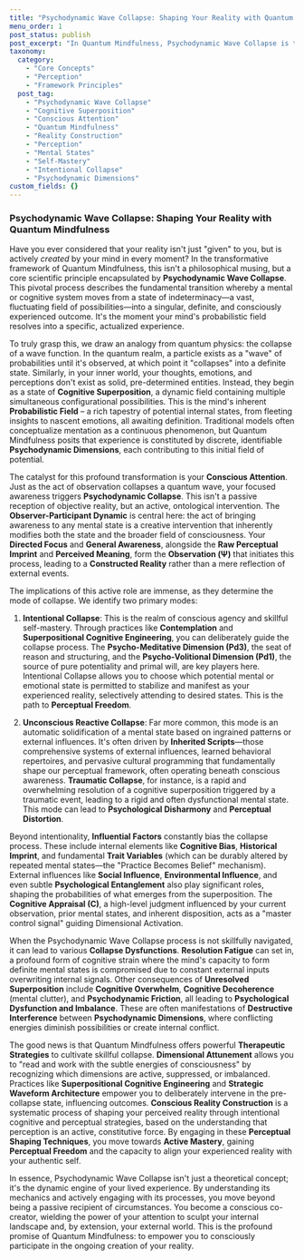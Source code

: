 ```yaml
---
title: "Psychodynamic Wave Collapse: Shaping Your Reality with Quantum Mindfulness"
menu_order: 1
post_status: publish
post_excerpt: "In Quantum Mindfulness, Psychodynamic Wave Collapse is the pivotal process where the mind's vast field of potential mental states resolves into a singular, consciously experienced reality. This concept, analogous to quantum physics, highlights the active role of conscious attention in shaping our perceptions and experiences. Understanding this process empowers us to move from unconscious reactivity to intentional co-creation of our lived reality."
taxonomy:
  category:
    - "Core Concepts"
    - "Perception"
    - "Framework Principles"
  post_tag:
    - "Psychodynamic Wave Collapse"
    - "Cognitive Superposition"
    - "Conscious Attention"
    - "Quantum Mindfulness"
    - "Reality Construction"
    - "Perception"
    - "Mental States"
    - "Self-Mastery"
    - "Intentional Collapse"
    - "Psychodynamic Dimensions"
custom_fields: {}
---
```


### Psychodynamic Wave Collapse: Shaping Your Reality with Quantum Mindfulness

Have you ever considered that your reality isn't just "given" to you, but is actively *created* by your mind in every moment? In the transformative framework of Quantum Mindfulness, this isn't a philosophical musing, but a core scientific principle encapsulated by **Psychodynamic Wave Collapse**. This pivotal process describes the fundamental transition whereby a mental or cognitive system moves from a state of indeterminacy—a vast, fluctuating field of possibilities—into a singular, definite, and consciously experienced outcome. It's the moment your mind's probabilistic field resolves into a specific, actualized experience.

To truly grasp this, we draw an analogy from quantum physics: the collapse of a wave function. In the quantum realm, a particle exists as a "wave" of probabilities until it's observed, at which point it "collapses" into a definite state. Similarly, in your inner world, your thoughts, emotions, and perceptions don't exist as solid, pre-determined entities. Instead, they begin as a state of **Cognitive Superposition**, a dynamic field containing multiple simultaneous configurational possibilities. This is the mind's inherent **Probabilistic Field** – a rich tapestry of potential internal states, from fleeting insights to nascent emotions, all awaiting definition. Traditional models often conceptualize mentation as a continuous phenomenon, but Quantum Mindfulness posits that experience is constituted by discrete, identifiable **Psychodynamic Dimensions**, each contributing to this initial field of potential.

The catalyst for this profound transformation is your **Conscious Attention**. Just as the act of observation collapses a quantum wave, your focused awareness triggers **Psychodynamic Collapse**. This isn't a passive reception of objective reality, but an active, ontological intervention. The **Observer-Participant Dynamic** is central here: the act of bringing awareness to any mental state is a creative intervention that inherently modifies both the state and the broader field of consciousness. Your **Directed Focus** and **General Awareness**, alongside the **Raw Perceptual Imprint** and **Perceived Meaning**, form the **Observation (Ψ)** that initiates this process, leading to a **Constructed Reality** rather than a mere reflection of external events.

The implications of this active role are immense, as they determine the mode of collapse. We identify two primary modes:

1.  **Intentional Collapse**: This is the realm of conscious agency and skillful self-mastery. Through practices like **Contemplation** and **Superpositional Cognitive Engineering**, you can deliberately guide the collapse process. The **Psycho-Meditative Dimension (Pd3)**, the seat of reason and structuring, and the **Psycho-Volitional Dimension (Pd1)**, the source of pure potentiality and primal will, are key players here. Intentional Collapse allows you to choose which potential mental or emotional state is permitted to stabilize and manifest as your experienced reality, selectively attending to desired states. This is the path to **Perceptual Freedom**.

2.  **Unconscious Reactive Collapse**: Far more common, this mode is an automatic solidification of a mental state based on ingrained patterns or external influences. It's often driven by **Inherited Scripts**—those comprehensive systems of external influences, learned behavioral repertoires, and pervasive cultural programming that fundamentally shape our perceptual framework, often operating beneath conscious awareness. **Traumatic Collapse**, for instance, is a rapid and overwhelming resolution of a cognitive superposition triggered by a traumatic event, leading to a rigid and often dysfunctional mental state. This mode can lead to **Psychological Disharmony** and **Perceptual Distortion**.

Beyond intentionality, **Influential Factors** constantly bias the collapse process. These include internal elements like **Cognitive Bias**, **Historical Imprint**, and fundamental **Trait Variables** (which can be durably altered by repeated mental states—the "Practice Becomes Belief" mechanism). External influences like **Social Influence**, **Environmental Influence**, and even subtle **Psychological Entanglement** also play significant roles, shaping the probabilities of what emerges from the superposition. The **Cognitive Appraisal (C)**, a high-level judgment influenced by your current observation, prior mental states, and inherent disposition, acts as a "master control signal" guiding Dimensional Activation.

When the Psychodynamic Wave Collapse process is not skillfully navigated, it can lead to various **Collapse Dysfunctions**. **Resolution Fatigue** can set in, a profound form of cognitive strain where the mind's capacity to form definite mental states is compromised due to constant external inputs overwriting internal signals. Other consequences of **Unresolved Superposition** include **Cognitive Overwhelm**, **Cognitive Decoherence** (mental clutter), and **Psychodynamic Friction**, all leading to **Psychological Dysfunction and Imbalance**. These are often manifestations of **Destructive Interference** between **Psychodynamic Dimensions**, where conflicting energies diminish possibilities or create internal conflict.

The good news is that Quantum Mindfulness offers powerful **Therapeutic Strategies** to cultivate skillful collapse. **Dimensional Attunement** allows you to "read and work with the subtle energies of consciousness" by recognizing which dimensions are active, suppressed, or imbalanced. Practices like **Superpositional Cognitive Engineering** and **Strategic Waveform Architecture** empower you to deliberately intervene in the pre-collapse state, influencing outcomes. **Conscious Reality Construction** is a systematic process of shaping your perceived reality through intentional cognitive and perceptual strategies, based on the understanding that perception is an active, constitutive force. By engaging in these **Perceptual Shaping Techniques**, you move towards **Active Mastery**, gaining **Perceptual Freedom** and the capacity to align your experienced reality with your authentic self.

In essence, Psychodynamic Wave Collapse isn't just a theoretical concept; it's the dynamic engine of your lived experience. By understanding its mechanics and actively engaging with its processes, you move beyond being a passive recipient of circumstances. You become a conscious co-creator, wielding the power of your attention to sculpt your internal landscape and, by extension, your external world. This is the profound promise of Quantum Mindfulness: to empower you to consciously participate in the ongoing creation of your reality.